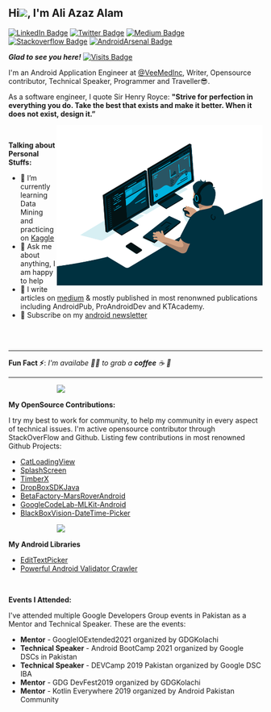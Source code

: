 ## Hi<img src="https://raw.githubusercontent.com/MartinHeinz/MartinHeinz/master/wave.gif" width="30px">, I'm Ali Azaz Alam
[![LinkedIn Badge](https://img.shields.io/badge/-aliazazalam-blue?style=flat&logo=Linkedin&logoColor=white&link=https://www.linkedin.com/in/aliazazalam/)](https://www.linkedin.com/in/aliazazalam)
[![Twitter Badge](https://img.shields.io/badge/-aliazaz-gray?style=flat&logo=twitter&logoColor=blue&link=https://twitter.com/AliAzazAlam1)](https://twitter.com/AliAzazAlam1)
[![Medium Badge](https://img.shields.io/badge/-aliazazalam-black?style=flat&logo=Medium&logoColor=white&link=https://medium.com/@ali.azaz.alam)](https://medium.com/@ali.azaz.alam)
[![Stackoverflow Badge](https://img.shields.io/badge/-aliazaz-gray?style=flat&logo=stackoverflow&logoColor=orange&link=https://stackoverflow.com/story/ali-azaz-alam)](https://stackoverflow.com/story/ali-azaz-alam)
[![AndroidArsenal Badge](https://img.shields.io/badge/androidarsenal-aliazaz-green)](https://android-arsenal.com/user/AliAzaz)

***Glad to see you here!*** [![Visits Badge](https://badges.pufler.dev/visits/aliazaz/aliazaz)](https://github.com/aliazaz)

I'm an Android Application Engineer at [@VeeMedInc](https://veemed.com/), Writer, Opensource contributor, Technical Speaker, Programmer and Traveller😎.

As a software engineer, I quote Sir Henry Royce:  **"Strive for perfection in everything you do. Take the best that exists and make it better. When it does not exist, design it.”**

<img alt="Coder gif" align="right" alt="GIF" src="https://github.com/AliAzaz/AliAzaz/blob/master/coder.gif?raw=true" width="408" height="318" />

</br>

**Talking about Personal Stuffs:**

- 🚀 I’m currently learning Data Mining and practicing on [Kaggle](https://www.kaggle.com/aliazazalam)
- 💬 Ask me about anything, I am happy to help
- 📝 I write articles on [medium](https://medium.com/@ali.azaz.alam) & mostly published in most renonwned publications including AndroidPub, ProAndroidDev and KTAcademy.
- 📧 Subscribe on my [android newsletter](https://aliazazalam.substack.com/welcome) 

</br></br>

---

**Fun Fact ⚡**: _I'm availabe 🙋‍♂️ to grab a **coffee** ☕ 🙊_

---

<img src="https://github-readme-stats.vercel.app/api?username=AliAzaz&theme=dracula&show_icons=true&count_private=true&include_all_commits=true" width="408" align="right"/>

</br>

**My OpenSource Contributions:**


I try my best to work for community, to help my community in every aspect of technical issues. I'm active opensource contributor through StackOverFlow and Github. Listing few contributions in most renowned Github Projects:

- [CatLoadingView](https://stackoverflow.com/story/ali-azaz-alam)
- [SplashScreen](https://github.com/wajahatkarim3/SplashScreen)
- [TimberX](https://github.com/naman14/TimberX)
- [DropBoxSDKJava](https://github.com/dropbox/dropbox-sdk-java)
- [BetaFactory-MarsRoverAndroid](https://github.com/betafactory/MarsRoverAndroid)
- [GoogleCodeLab-MLKit-Android](https://github.com/googlecodelabs/mlkit-android)
- [BlackBoxVision-DateTime-Picker](https://github.com/BlackBoxVision/datetimepicker-edittext)

<img src="https://github-readme-streak-stats.herokuapp.com/?user=aliazaz" align="right" width="408"/>

</br>

**My Android Libraries**


- [EditTextPicker](https://android-arsenal.com/details/1/7671)
- [Powerful Android Validator Crawler](https://android-arsenal.com/details/1/8077)

</br>

**Events I Attended:**


I've attended multiple Google Developers Group events in Pakistan as a Mentor and Technical Speaker. These are the events:

- **Mentor** - GoogleIOExtended2021 organized by GDGKolachi
- **Technical Speaker** - Android BootCamp 2021 organized by Google DSCs in Pakistan
- **Technical Speaker** - DEVCamp 2019 Pakistan organized by Google DSC IBA
- **Mentor** - GDG DevFest2019 organized by GDGKolachi
- **Mentor** - Kotlin Everywhere 2019 organized by Android Pakistan Community
